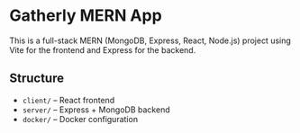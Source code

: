 # Gatherly MERN App

This is a full-stack MERN (MongoDB, Express, React, Node.js) project using Vite for the frontend and Express for the backend.

## Structure

- `client/` – React frontend
- `server/` – Express + MongoDB backend
- `docker/` – Docker configuration
